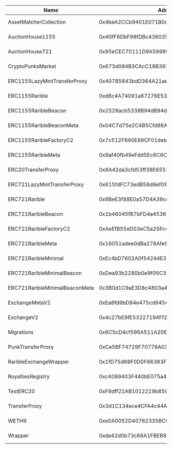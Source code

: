  Name | Address | Url 
 --- | --- | ---
 AssetMatcherCollection | 0x4beA2CCb9401E071B0d6FBFB40eed9EC88b27BD0 | https://spicy-explorer.chiliz.com/address/0x4beA2CCb9401E071B0d6FBFB40eed9EC88b27BD0 
 AuctionHouse1155 | 0x40fF6DbF98fDBc43603554d38C74664f5d216b4a | https://spicy-explorer.chiliz.com/address/0x40fF6DbF98fDBc43603554d38C74664f5d216b4a 
 AuctionHouse721 | 0x95eCEC70111D9A59989c4a66920965e75Ec418B2 | https://spicy-explorer.chiliz.com/address/0x95eCEC70111D9A59989c4a66920965e75Ec418B2 
 CryptoPunksMarket | 0x673d084B3CAcC18B3933F24285199C2578BaF587 | https://spicy-explorer.chiliz.com/address/0x673d084B3CAcC18B3933F24285199C2578BaF587 
 ERC1155LazyMintTransferProxy | 0x40785643bdD364A21aeE1d138E026e8914c98572 | https://spicy-explorer.chiliz.com/address/0x40785643bdD364A21aeE1d138E026e8914c98572 
 ERC1155Rarible | 0xd8c4A74091a67276E5323Fe41C2286F8975ae3aA | https://spicy-explorer.chiliz.com/address/0xd8c4A74091a67276E5323Fe41C2286F8975ae3aA 
 ERC1155RaribleBeacon | 0x2528acb5338B94dB94dAcFDD17071c5B3990Bd5B | https://spicy-explorer.chiliz.com/address/0x2528acb5338B94dB94dAcFDD17071c5B3990Bd5B 
 ERC1155RaribleBeaconMeta | 0x04C7d75e2C4B5Cfd86A7231A77b0584b0b04c32b | https://spicy-explorer.chiliz.com/address/0x04C7d75e2C4B5Cfd86A7231A77b0584b0b04c32b 
 ERC1155RaribleFactoryC2 | 0x7c512F690E89CF01deb04Bc68af95b1A5f7A2504 | https://spicy-explorer.chiliz.com/address/0x7c512F690E89CF01deb04Bc68af95b1A5f7A2504 
 ERC1155RaribleMeta | 0x9af40fb49eFdd5Ec6C6C4c5d065f2e8827b0CaB0 | https://spicy-explorer.chiliz.com/address/0x9af40fb49eFdd5Ec6C6C4c5d065f2e8827b0CaB0 
 ERC20TransferProxy | 0x8A42da3cfd53ff38E6551cc3a05F536428DaaE34 | https://spicy-explorer.chiliz.com/address/0x8A42da3cfd53ff38E6551cc3a05F536428DaaE34 
 ERC721LazyMintTransferProxy | 0x615fdFC73edB58d9ef09574B5284E6E6362F7f6D | https://spicy-explorer.chiliz.com/address/0x615fdFC73edB58d9ef09574B5284E6E6362F7f6D 
 ERC721Rarible | 0x8BeE3f88E0a57D4A39ced7F2bC5AA6deB609c197 | https://spicy-explorer.chiliz.com/address/0x8BeE3f88E0a57D4A39ced7F2bC5AA6deB609c197 
 ERC721RaribleBeacon | 0x1b46045fB7bFD4a4536208E31d4Bf1139A3349C1 | https://spicy-explorer.chiliz.com/address/0x1b46045fB7bFD4a4536208E31d4Bf1139A3349C1 
 ERC721RaribleFactoryC2 | 0xAeEfB55eD03eC5a25Fc4C84354b6C8c65Df963EA | https://spicy-explorer.chiliz.com/address/0xAeEfB55eD03eC5a25Fc4C84354b6C8c65Df963EA 
 ERC721RaribleMeta | 0x16051adee0dBa278Afe9a450D159Ff08FEE1c004 | https://spicy-explorer.chiliz.com/address/0x16051adee0dBa278Afe9a450D159Ff08FEE1c004 
 ERC721RaribleMinimal | 0xEc4bD7602A0f54244E35EDa4CF0C975A898Fa80e | https://spicy-explorer.chiliz.com/address/0xEc4bD7602A0f54244E35EDa4CF0C975A898Fa80e 
 ERC721RaribleMinimalBeacon | 0xDea93b2280b0e9f05C356D6C3D26246176CbB6cB | https://spicy-explorer.chiliz.com/address/0xDea93b2280b0e9f05C356D6C3D26246176CbB6cB 
 ERC721RaribleMinimalBeaconMeta | 0x3B0d1C9aE3D8c4803a46A3DA9Ad4cf328BC78926 | https://spicy-explorer.chiliz.com/address/0x3B0d1C9aE3D8c4803a46A3DA9Ad4cf328BC78926 
 ExchangeMetaV2 | 0xEa6fd9bD84e475cd6454D03997F6CD364E3bE21e | https://spicy-explorer.chiliz.com/address/0xEa6fd9bD84e475cd6454D03997F6CD364E3bE21e 
 ExchangeV2 | 0x4c27bE9fE53227194Ff259D8906A2A1b0479A3AA | https://spicy-explorer.chiliz.com/address/0x4c27bE9fE53227194Ff259D8906A2A1b0479A3AA 
 Migrations | 0x6C5cD4cf596A511A20E3C30c8b28244e08407720 | https://spicy-explorer.chiliz.com/address/0x6C5cD4cf596A511A20E3C30c8b28244e08407720 
 PunkTransferProxy | 0xCe5BF74729F70778A03f55C2a2fd76AF6f2eed14 | https://spicy-explorer.chiliz.com/address/0xCe5BF74729F70778A03f55C2a2fd76AF6f2eed14 
 RaribleExchangeWrapper | 0x1fD75d68F0D0F66383F011D282890BDACE221Dc2 | https://spicy-explorer.chiliz.com/address/0x1fD75d68F0D0F66383F011D282890BDACE221Dc2 
 RoyaltiesRegistry | 0xc4089403F440bE075a40a8286315D07e6C341834 | https://spicy-explorer.chiliz.com/address/0xc4089403F440bE075a40a8286315D07e6C341834 
 TestERC20 | 0xF8dff21AB1012219b859fA8354E92D32a6E511cc | https://spicy-explorer.chiliz.com/address/0xF8dff21AB1012219b859fA8354E92D32a6E511cc 
 TransferProxy | 0x3d1C134ece4CFA4c44AE5D37f74dEeccBceC9031 | https://spicy-explorer.chiliz.com/address/0x3d1C134ece4CFA4c44AE5D37f74dEeccBceC9031 
 WETH9 | 0xe0A0052D40762335BC98c1A75114De27FaF87497 | https://spicy-explorer.chiliz.com/address/0xe0A0052D40762335BC98c1A75114De27FaF87497 
 Wrapper | 0xda42d0b73c66A1FBEB856F7B1017b13F49C0584c | https://spicy-explorer.chiliz.com/address/0xda42d0b73c66A1FBEB856F7B1017b13F49C0584c 
